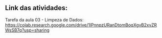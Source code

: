## Link das atividades:
Tarefa da aula 03 - Limpeza de Dados: https://colab.research.google.com/drive/1IPnnpzURanDtomBoqXgvB2xvZRWsSB7q?usp=sharing
